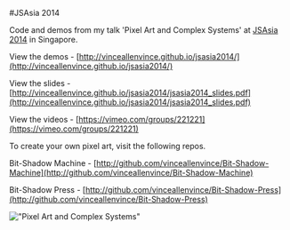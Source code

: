 #JSAsia 2014

Code and demos from my talk 'Pixel Art and Complex Systems' at [JSAsia 2014](http://2014.jsconf.asia) in Singapore.

View the demos - [http://vinceallenvince.github.io/jsasia2014/](http://vinceallenvince.github.io/jsasia2014/)

View the slides - [http://vinceallenvince.github.io/jsasia2014/jsasia2014_slides.pdf](http://vinceallenvince.github.io/jsasia2014/jsasia2014_slides.pdf)

View the videos - [https://vimeo.com/groups/221221](https://vimeo.com/groups/221221)

To create your own pixel art, visit the following repos.

Bit-Shadow Machine - [http://github.com/vinceallenvince/Bit-Shadow-Machine](http://github.com/vinceallenvince/Bit-Shadow-Machine)

Bit-Shadow Press - [http://github.com/vinceallenvince/Bit-Shadow-Press](http://github.com/vinceallenvince/Bit-Shadow-Press)

!["Pixel Art and Complex Systems"](http://vinceallenvince.github.io/jsasia2014/img/title.png)
